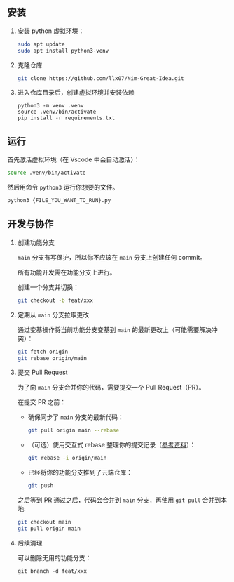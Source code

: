 ## 安装


1. 安装 python 虚拟环境：
    ```sh
    sudo apt update
    sudo apt install python3-venv
    ```


1. 克隆仓库

    ```sh
    git clone https://github.com/llx07/Nim-Great-Idea.git
    ```

1. 进入仓库目录后，创建虚拟环境并安装依赖
    ```
    python3 -m venv .venv
    source .venv/bin/activate
    pip install -r requirements.txt
    ```


## 运行

首先激活虚拟环境（在 Vscode 中会自动激活）：
```sh
source .venv/bin/activate
```

然后用命令 `python3` 运行你想要的文件。
```sh
python3 {FILE_YOU_WANT_TO_RUN}.py
```

## 开发与协作

1. 创建功能分支

    `main` 分支有写保护，所以你不应该在 `main` 分支上创建任何 commit。

    所有功能开发需在功能分支上进行。

    创建一个分支并切换：

    ```sh
    git checkout -b feat/xxx
    ```

1. 定期从 `main` 分支拉取更改

    通过变基操作将当前功能分支变基到 `main` 的最新更改上（可能需要解决冲突）：

    ```sh
    git fetch origin
    git rebase origin/main
    ```


1. 提交 Pull Request

    为了向 `main` 分支合并你的代码，需要提交一个 Pull Request（PR）。

    在提交 PR 之前：

    - 确保同步了 `main` 分支的最新代码：
        ```sh
        git pull origin main --rebase
        ```    

    - （可选）使用交互式 rebase 整理你的提交记录（[参考资料](https://www.jianshu.com/p/c1e9590c520f)）：
        ```sh
        git rebase -i origin/main
        ```

    - 已经将你的功能分支推到了云端仓库：
        ```sh
        git push
        ```

    之后等到 PR 通过之后，代码会合并到 `main` 分支，再使用 `git pull` 合并到本地:
    ```sh
    git checkout main
    git pull origin main
    ```

1. 后续清理

    可以删除无用的功能分支：
    ```
    git branch -d feat/xxx
    ```
